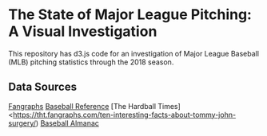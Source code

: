 # The State of Major League Pitching: A Visual Investigation
This repository has d3.js code for an investigation of Major League Baseball (MLB) pitching statistics through the 2018 season.

## Data Sources
[Fangraphs](http://www.fangraphs.com)
[Baseball Reference](https://www.baseball-reference.com/)
[The Hardball Times]<https://tht.fangraphs.com/ten-interesting-facts-about-tommy-john-surgery/)
[Baseball Almanac](http://www.baseball-almanac.com/teammenu.shtml)
